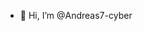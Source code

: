 - 👋 Hi, I’m @Andreas7-cyber
<!---
Andreas7-cyber/Andreas7-cyber is a ✨ special ✨ repository because its `README.md` (this file) appears on your GitHub profile.
You can click the Preview link to take a look at your changes.
--->
